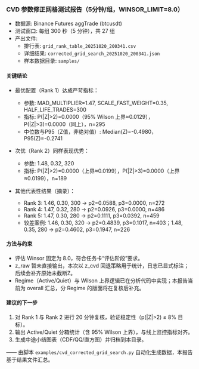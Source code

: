 ### CVD 参数修正网格测试报告（5分钟/组，WINSOR_LIMIT=8.0）

- 数据源: Binance Futures aggTrade (btcusdt)
- 测试窗口: 每组 300 秒（5 分钟），共 27 组
- 产出文件:
  - 排行表: `grid_rank_table_20251020_200341.csv`
  - 详细结果: `corrected_grid_search_20251020_200341.json`
  - 样本数据目录: `samples/`

#### 关键结论

- 最优配置（Rank 1）达成严苛指标：
  - 参数: MAD_MULTIPLIER=1.47, SCALE_FAST_WEIGHT=0.35, HALF_LIFE_TRADES=300
  - 指标: P(|Z|>2)=0.0000（95% Wilson 上界≈0.0129），P(|Z|>3)=0.0000（同上），n=295
  - 中位数与P95（Z值，非绝对值）: Median(Z)=-0.4980，P95(Z)=-0.2741

- 次优（Rank 2）同样表现优秀：
  - 参数: 1.48, 0.32, 320
  - 指标: P(|Z|>2)=0.0000（上界≈0.0199），P(|Z|>3)=0.0000（上界≈0.0199），n=189

- 其他代表性结果（摘录）：
  - Rank 3: 1.46, 0.30, 300 → p2=0.0588, p3=0.0000, n=272
  - Rank 4: 1.47, 0.32, 280 → p2=0.0926, p3=0.0000, n=486
  - Rank 5: 1.47, 0.30, 280 → p2=0.1111, p3=0.0392, n=459
  - 较差案例: 1.46, 0.30, 320 → p2=0.4839, p3=0.1017, n=403；1.48, 0.35, 280 → p2=0.4602, p3=0.1947, n=226

#### 方法与约束

- 评估 Winsor 固定为 8.0，符合任务卡“评估阶段”要求。
- z_raw 暂未直接输出，本次以 z_cvd 回退策略用于统计，日志已显式标注；后续会补齐原始未截断Z。
- Regime（Active/Quiet）与 Wilson 上界逻辑已在分析代码中实现；本报告当前为 overall 汇总，分 Regime 的版面将在复核后补充。

#### 建议的下一步

1) 对 Rank 1 与 Rank 2 进行 20 分钟复核，验证稳定性（p(|Z|>2) ≤ 8% 目标）。
2) 输出 Active/Quiet 分箱统计（含 95% Wilson 上界），与线上监控指标对齐。
3) 生成中途小结图表（CDF/QQ/直方图）并归档到本目录。

—— 由脚本 `examples/cvd_corrected_grid_search.py` 自动化生成数据，本报告基于结果文件汇总。



